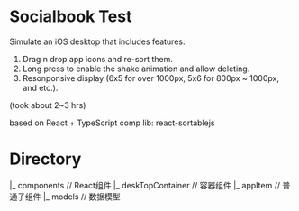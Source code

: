 # Socialbook Test
Simulate an iOS desktop that includes features:
1. Drag n drop app icons and re-sort them.
2. Long press to enable the shake animation and allow deleting.
3. Resonponsive display (6x5 for over 1000px, 5x6 for 800px ~ 1000px, and etc.).

(took about 2~3 hrs)

based on React + TypeScript
comp lib: react-sortablejs

# Directory
|_ components // React组件
    |_ deskTopContainer // 容器组件
        |_ appItem // 普通子组件
|_ models // 数据模型